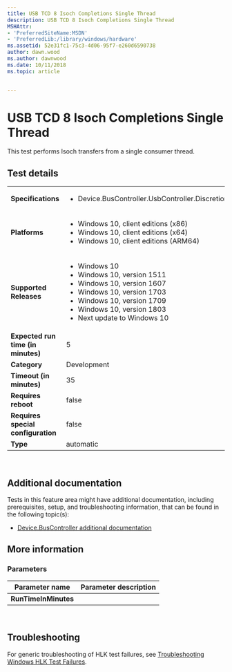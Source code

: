 ```yaml
---
title: USB TCD 8 Isoch Completions Single Thread
description: USB TCD 8 Isoch Completions Single Thread
MSHAttr:
- 'PreferredSiteName:MSDN'
- 'PreferredLib:/library/windows/hardware'
ms.assetid: 52e31fc1-75c3-4d06-95f7-e260d6590738
author: dawn.wood
ms.author: dawnwood
ms.date: 10/11/2018
ms.topic: article


---
```


# <span id="p_hlk_test.088f2822-d933-40d6-a7d3-c1c30fbf923e"></span>USB TCD 8 Isoch Completions Single Thread


This test performs Isoch transfers from a single consumer thread.

## Test details
|||
|---|---|
| **Specifications**  | <ul><li>Device.BusController.UsbController.Discretional</li></ul> |  
| **Platforms**   | <ul><li>Windows 10, client editions (x86)</li><li>Windows 10, client editions (x64)</li><li>Windows 10, client editions (ARM64)</li></ul> |
| **Supported Releases** | <ul><li>Windows 10</li><li>Windows 10, version 1511</li><li>Windows 10, version 1607</li><li>Windows 10, version 1703</li><li>Windows 10, version 1709</li><li>Windows 10, version 1803</li><li>Next update to Windows 10</li></ul> |
|**Expected run time (in minutes)**| 5 |
|**Category**| Development |
|**Timeout (in minutes)**| 35 |
|**Requires reboot**| false |
|**Requires special configuration**| false |
|**Type**| automatic |

 

## <span id="Additional_documentation"></span><span id="additional_documentation"></span><span id="ADDITIONAL_DOCUMENTATION"></span>Additional documentation


Tests in this feature area might have additional documentation, including prerequisites, setup, and troubleshooting information, that can be found in the following topic(s):

-   [Device.BusController additional documentation](device-buscontroller-additional-documentation.md)

## <span id="More_information"></span><span id="more_information"></span><span id="MORE_INFORMATION"></span>More information


### <span id="Parameters"></span><span id="parameters"></span><span id="PARAMETERS"></span>Parameters

| Parameter name       | Parameter description |
|----------------------|-----------------------|
| **RunTimeInMinutes** |                       |

 

## <span id="Troubleshooting"></span><span id="troubleshooting"></span><span id="TROUBLESHOOTING"></span>Troubleshooting


For generic troubleshooting of HLK test failures, see [Troubleshooting Windows HLK Test Failures](..\user\troubleshooting-windows-hlk-test-failures.md).

 

 






